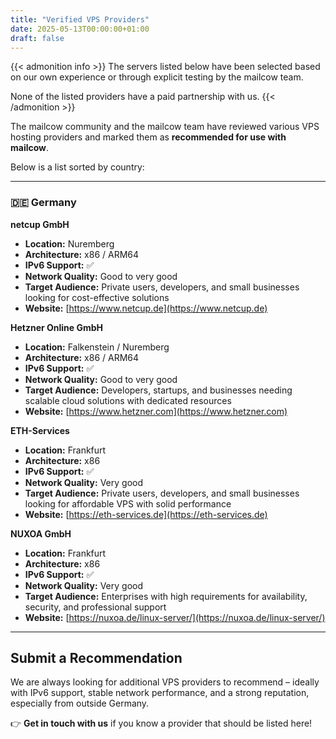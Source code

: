 ```yaml
---
title: "Verified VPS Providers"
date: 2025-05-13T00:00:00+01:00
draft: false
---
```


{{< admonition info >}}
The servers listed below have been selected based on our own experience or through explicit testing by the mailcow team.

None of the listed providers have a paid partnership with us.
{{< /admonition >}}

The mailcow community and the mailcow team have reviewed various VPS hosting providers and marked them as **recommended for use with mailcow**.

Below is a list sorted by country:

---

### 🇩🇪 Germany

**netcup GmbH**  
- **Location:** Nuremberg  
- **Architecture:** x86 / ARM64  
- **IPv6 Support:** ✅  
- **Network Quality:** Good to very good  
- **Target Audience:** Private users, developers, and small businesses looking for cost-effective solutions  
- **Website:** [https://www.netcup.de](https://www.netcup.de)

**Hetzner Online GmbH**  
- **Location:** Falkenstein / Nuremberg  
- **Architecture:** x86 / ARM64  
- **IPv6 Support:** ✅  
- **Network Quality:** Good to very good  
- **Target Audience:** Developers, startups, and businesses needing scalable cloud solutions with dedicated resources  
- **Website:** [https://www.hetzner.com](https://www.hetzner.com)

**ETH-Services**  
- **Location:** Frankfurt  
- **Architecture:** x86  
- **IPv6 Support:** ✅  
- **Network Quality:** Very good  
- **Target Audience:** Private users, developers, and small businesses looking for affordable VPS with solid performance  
- **Website:** [https://eth-services.de](https://eth-services.de)

**NUXOA GmbH**  
- **Location:** Frankfurt  
- **Architecture:** x86  
- **IPv6 Support:** ✅  
- **Network Quality:** Very good  
- **Target Audience:** Enterprises with high requirements for availability, security, and professional support  
- **Website:** [https://nuxoa.de/linux-server/](https://nuxoa.de/linux-server/)

---

## Submit a Recommendation

We are always looking for additional VPS providers to recommend – ideally with IPv6 support, stable network performance, and a strong reputation, especially from outside Germany.

👉 **Get in touch with us** if you know a provider that should be listed here!